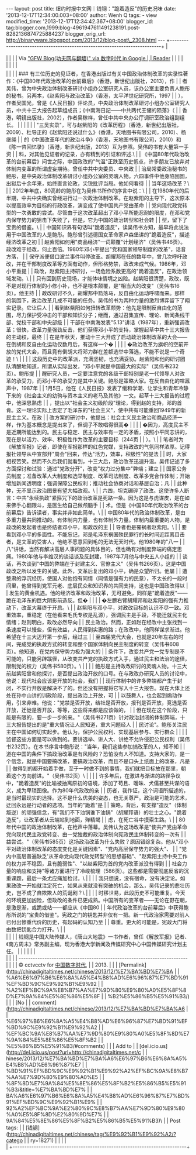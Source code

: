 --- layout: post title: 纽约时报中文网｜钱钢："跪着造反"的历史况味 date:
'2013-12-17T12:34:00.003+08:00' author: Wenh Q tags: - view
modified\_time: '2013-12-17T12:34:42.367+08:00' blogger\_id:
tag:blogger.com,1999:blog-4961947611491238191.post-8282136874725884237
blogger\_orig\_url:
http://binaryware.blogspot.com/2013/12/blog-post\_2308.html ---
+--------------------------------------------------------------------------+
| <div>                                                                    |
|                                                                          |
| Via ["GFW Blog(功夫网与翻墙)" via 数字时代 in Google                     |
| Reader](https://www.blogger.com/blogger.g?blogID=4961947611491238191)    |
|                                                                          |
| </div>                                                                   |
|                                                                          |
| <div style="font-size: 14px; margin-top: 5px;">                          |
|                                                                          |
| ### 有三位历史的见证者，在香港出版过有关中国政治体制改革的实录性著作：《中国80年代政治改革的台前幕后》（香港，新世纪出版社，2013），作 |
| 者吴伟，曾为中央政治体制改革研讨小组办公室研究人员，该办公室主要负责人鲍彤的秘书。另两本，《赵紫阳与政治改革》（香港，太平洋世纪研究所，1997 |
| ），作者吴国光，曾是《人民日报》评论员，中央政治体制改革研讨小组办公室研究人员，中共十三大报告起草组成员；《中南海日記——中共两代王储的陨落》（ |
| 香港，明镜出版社，2002），作者吴稼祥，曾任中共中央办公厅调研室政治组副组长。 |
|                                                                          |
|                                                                          |
| "三吴实录"，可与赵紫阳的《改革历程》（香港，新世纪出版社，2009）、杜导正的《赵紫阳还说过什么》（香港，天地图书有限公司，2010）、杨继绳 |
| 的《中国改革年代的政治斗争》（香港，天地图书有限公司，2010）和《陈一咨回忆录》（香港，新世纪出版，2013）互为参照。吴伟的书有大量第一手资 |
| 料，对其他见证者的记录，亦有精到的引证和评述.\                           |
| 《中国80年代政治改革的台前幕后》问世之际，中国政改的"气温"正跌至历史低点，许多朋友已放弃对体制内变革的所谓虚妄期待。曾任中共中央委员、中央政 |
| 治局常委政治秘书的鲍彤，是中央政治体制改革研讨小组办公室的灵魂人物。六四事件中他身陷囹圄，出狱后十余年来，始终直言论政，尖锐批评当局。他如何看待 |
| 当年这场改革？\                                                          |
| 2012年年底，80高龄的鲍彤在为吴伟书所作的序言中说：\                      |
| 在1980年代的后半期，中共中央确实曾经进行过一次政治体制改革。在赵紫阳的主导下，这次原本以提高效率为目标的行政改革，演变成了使中国共产党由革命 |
| 党向现代政党转型的一次勇敢的尝试。尽管由于这次改革超出了邓小平所能忍耐的限度，在邓和党内保守势力的狙击下失败了，但是，它为中国的政治转型和社会转 |
| 型，留下了宝贵的借鉴。\                                                  |
| 中国知识界有句话叫"跪着造反"，读吴伟书方知，最早将此说法用于中国改革的人是鲍彤。鲍彤曾引述德国女革命家卢森堡讲的"跪着造反"，描述经济改革之初 |
| 赵紫阳如何用"商品经济"一词颠覆"计划经济"（吴伟书46页）。政改难于经改，何止百倍。1980年邓小平提出"党和国家领导制度的改革"，话音方落， |
| 保守派便借口波兰事件叫停改革。胡耀邦在任的数年中，曾几次呼吁政改，并在干部制度改革等方面有动作，但形格势禁，政改未成气候。1986年，邓小平重提 |
| 政改，赵紫阳主持研讨，一场危险系数更高的"跪着造反"，在政治领域发动。\    |
| 只有回到历史现场，才能体味情境之凶险。赵紫阳很清楚，政改，既不是对现行体制的小修小补，也不是根本颠覆，是"相当大的改变"（吴伟书16页）。他主持 |
| 政改研讨不久，胡耀邦中箭落马，反自由化运动呼啸而来。那样的氛围下，政治改革几成不可能的任务。吴伟的书为两种力量的激烈博弈留下了翔实记录。它让后人 |
| 看到赵紫阳如何扭转改革颓势：他先是限制反自由化的范围，尽力保护受冲击的干部和知识分子；继而，通过召集宣传、理论、新闻条线干部、党校干部和中央部级 |
| 干部在中南海发表"5.13"讲话（1987年），重新强调改革；很快，改革力量强劲反击，他们获得邓小平的支持，掌握起草中共十三大报告的主动权，最终 |
| 在是年秋天，推动十三大开成了启动政治体制改革的大会——在倒胡和反自由化运动仅数月后，有这样一个� |
|                                                                          |
| �政治改革为旗帜的空前开放的党代大会，而且竟有倒胡大将邓力群在差额选举中落选，不能不说是一个奇迹！\ |
|                                                                          |
| 这段历史中的改革派，充满坚韧，也充满妥协。赵紫阳和他的研讨团队清醒地知道，所谓从实际出发，"邓小平就是中国最大的实际"（吴伟书232页）。鲍彤提 |
| 醒研究人员，一定要注意党的各级干部特别是老一代领导人对改革的承受力，而邓小平的承受力是其中关键。鲍彤是策略大家。在反自由化的喧嚣声中，1987年 |
| 1月5日，他在《人民日报》发表了缓和学潮、让学生和青年冷静下来的《社会主义的幼驹与资本主义的老马及其他》一文。起草十三大报告的过程中，他深思熟虑 |
| ，提出以"社会主义初级阶段"理论，得到赵的支持，邓的首肯。这一理论实际上否定了毛泽东的"社会主义"，使中共有可能重回1949年的新民主主义。在政 |
| 改方案的研讨中，他提出：社会主义民主政治和商品经济一样，作为基本概念是提出来了，但调子不敢唱得很高� |
|                                                                          |
| �因为，高度民主不是近期所能达到的。民主与稳定、民主与效率有一定的矛盾，按照小平同志讲的，现在是以活力、效率、积极性作为改革的主要目标（244页 |
| ）。\                                                                    |
| 笔者时为《解放军报》记者，即使在军报那样的红色党媒，支持政改的气氛同样浓厚。记得报社领导从中宣部开"周会"回来，传达"活力，效率，积极性"的提法 |
| 时，大家相视苦笑。然而不久后我们就看到，十三大后，政治改革迅速升温。吴伟记述了多方面探讨和试验：通过"党政分开"，改变"权力过分集中"弊端；建立 |
| 国家公务员制度；准备改革人大制度和选举制度、改革司法制度、改革多党合作体制；开始增加新闻透明度；强调保障公民权利；推动社会协商对话和基层自治；凡 |
| 此种种，无不显示政治图景有望大幅改观。\                                  |
| 六四，坦克碾碎了政改。这使许多人断言：中共"永续执政"紧箍咒下的政治改革是死路一条。因为这是与虎谋皮，是在如来佛手心翻跟斗，是医生给自己做颅脑手 |
| 术。但是《中国80年代政治改革的台前幕后》告诉读者，事实并非如此简单。\    |
| 中国80年代的政治体制改革，是由多重力量共同推动的。有体制内力量，也有体制外力量。体制内最重要的人物，是政改的发起者也是终结者邓小平，和政改的主 |
| 导者也是罹祸者赵紫阳。\                                                  |
| 要看到邓小平的多面性。不能忘记，邓是毛泽东祸国殃民罪行的长时间近距离目击者，是文革的受害人，他绝不愿意回到毛的无法无天时代。他1980年的"八一 |
| 八"讲话，当然有解决高层人事问题的具体目的，但也确有对制度弊端的痛定思痛。1980年他与李维汉的谈话谈及反封建，1987年7月他与中央五人小组的 |
| 谈话，再次谈到"中国的弊端在于封建主义、官僚主义"（吴伟书266页）。这是中国政改之所以发生的关键。此外，文革后复出的邓小平，确是众望所归。他屡 |
| 遭整肃的浮沉经历，使国人对他抱有同情（同情是强有力的民意），不太长的一段时间里，他曾得到党军元老、底层民众和知识界的共同支持，这也是中国政改得以 |
| 发生的黄金机遇。他的经济改革和政治改革，无可避免，同样是"跪着造反"——跪在毛泽东的巨大阴影前造反。但� |
|                                                                          |
| �左膀右臂胡耀邦和赵紫阳的强有力推动下，改革大幕终于开启。\               |
| 赵紫阳与邓小平，对政改目标的认识不尽一致。邓重效率，重稳定（在他看来毛氏专权是乱源），强调民主是手段，不能迁就民主化情绪；赵则明白，政改必然导向 |
| 民主政治。然而，正如赵在经改中主张找到一条速度可以慢些，但有效益，人民得到实惠的路；在政改中，他同样谋求渐进。他希望在十三大迈开第一步后，经过三 |
| 至四届党代大会，也就是20年左右的时间，完成党的执政方式的转变和整个国家体制向民主制度的转变（吴伟书608页）。他知道，在党内保守势力极为强大的 |
| 条件下，改变共产党一党专制是不可能的，只能另辟蹊径，从改变共产党的执政方式入手，通过民主和法治的途径，限制党的权力（吴伟书580页）。\ |
|                                                                          |
| 鲍彤是主持政改研讨的灵魂人物。十三大前赵紫阳曾和他探讨，是否提出政治开放的口号。在与政改办研究人员的讨论中，他说：现代社会应该是开放的社会，我们 |
| 现行体制中的许多弊端都产生于封闭，不实行开放是解决不了的。但还没有把握将它写入十三大报告。现在大体上还处在孙中山讲的训政阶段，提出政治上开放，可 |
| 以鼓舞人，也会起到煽动作用，引来非难。他说："党禁是否开放，结社是否开放，报刊是否开放，竞选是否开放，迁徙是否开放，等等，这些将来都是应该做的， |
| 但在现在这个阶段，只能是有限的，要一步一步的来。"（吴伟书271页）针对政治封闭的体制弊端，十三大报告提出的是"重大情况让人民知道，重大问题经人 |
| 民讨论"。鲍彤关注民主在中国如何切实起步。他认为，保护公民权利、实现基层参与、实行群众 |
|                                                                          |
| 监督这些方面是可以做到的。要讲选举、讲人大、讲绝不允许侵犯公民权利（吴伟书232页）。在本书序言中鲍彤说："当年，我们这些参加搞改革的人，知不知 |
| 道在中国的条件下搞政治改革是有风险的？恐怕没有人不知道。支持大家的，是一个信念，就是中国要搞改革，要搞政治改革，而且不是口头上纸面上的改革，凡是 |
| 做得到的都开始着手做，至于一时做不到的事情，我们就把目标放在那里，朝着这个方向前进。"（吴伟书2页）\ |
|                                                                          |
| 许多年后，在激进与渐进的路径争议中，"跪着造反"的比喻被抽离原初的语境，添加了苟且、暧昧、犬儒甚至共谋的语义，成为卑琐图像。作为80年代政改的亲 |
| 历者，我作证，这个词语所描述的，是当时最现实的选择。这不是什么优美的姿态，也无关尊严。政治是可能的艺术，迂回永远是行动者的选项。当年的"跪着"是 |
| 策略，背后，有支撑"造反"（体制叛逆）的顽强信念，有"我们不下油锅谁下油锅"（胡耀邦语）的壮士之心。"跪着造反"，让改革者从云端站到地面，殚精竭 |
| 虑，在死亡谷中摸索生路。\                                                |
| 80年代中国的政治体制改革，在枪声中落幕。吴伟认为这场改革是"使共产党由革命党向现代民主政党转变、由一党独裁的政治体制向宪政民主体制转变的一次有 |
| 益尝试。"（吴伟书585页）这场政治改革为什么失败？原因错综复杂。他从"邓小平对政治体制改革的态度变化是关键因素"、"党内高层保守势力的强大"、 |
| "党内中高层普遍缺乏'从革命党向现代政党转型'的思想基础"、"赵紫阳主持中央工作的权力并不稳固，且有脆弱性"、"以赵紫阳为首的党内改革派没有得到 |
| 社会力量的响应和支持"等诸方面进行了冷峻梳理（586页）。这些都是需要彻底反省的沉重课题，最后一条尤应痛加检讨。\ |
|                                                                          |
| 我只想说，没有宿命，没有决定论。如果政改一开始就注定死亡，如果从来就没有突破的机会，那么，吴伟记录的悲壮历史，岂不成了自欺欺人的荒诞剧？\ |
|                                                                          |
| 时移世易，此段历史不可能重复。今天的环境更加凶险，但政改的条件已更成熟。中国所有的变革者——无论在野在朝，是激是渐，或跪或站——都应从《中国80 |
| 年代政治改革的台前幕后》中获得鲍彤所说的"宝贵的借鉴"。宪政之门的钥匙并非仅有一把。新一代政治家需要对前人已付出惨重代价的历史，有起码的认知乃至 |
| 尊重。更大的可能是，宪政大门将由数把钥匙合力打开。\                      |
| <div>                                                                    |
|                                                                          |
| 钱钢是中国大陆传媒人，《唐山大地震》一书作者，曾任《解放军报》记者、《南方周末》常务副主编，现为香港大学新闻及传媒研究中心中国传媒研究计划主任。 |
|                                                                          |
|                                                                          |
| </div>                                                                   |
|                                                                          |
| ------------------------------------------------------------------------ |
|                                                                          |
| © cctvcctv for [中国数字时代](http://chinadigitaltimes.net/chinese),     |
| 2013. |                                                                  |
| [Permalink](http://chinadigitaltimes.net/chinese/2013/12/%E7%BA%BD%E7%BA |
| %A6%E6%97%B6%E6%8A%A5%E4%B8%AD%E6%96%87%E7%BD%91%EF%BD%9C%E9%92%B1%E9%92 |
| %A2%EF%BC%9A%E8%B7%AA%E7%9D%80%E9%80%A0%E5%8F%8D%E7%9A%84%E5%8E%86%E5%8F |
| %B2%E5%86%B5%E5%91%B3/)                                                  |
| | [No                                                                    |
| comment](http://chinadigitaltimes.net/chinese/2013/12/%E7%BA%BD%E7%BA%A6 |
| %E6%97%B6%E6%8A%A5%E4%B8%AD%E6%96%87%E7%BD%91%EF%BD%9C%E9%92%B1%E9%92%A2 |
| %EF%BC%9A%E8%B7%AA%E7%9D%80%E9%80%A0%E5%8F%8D%E7%9A%84%E5%8E%86%E5%8F%B2 |
| %E5%86%B5%E5%91%B3/#comments)                                            |
| | Add to                                                                 |
| [del.icio.us](http://del.icio.us/post?url=http://chinadigitaltimes.net/c |
| hinese/2013/12/%E7%BA%BD%E7%BA%A6%E6%97%B6%E6%8A%A5%E4%B8%AD%E6%96%87%E7 |
| %BD%91%EF%BD%9C%E9%92%B1%E9%92%A2%EF%BC%9A%E8%B7%AA%E7%9D%80%E9%80%A0%E5 |
| %8F%8D%E7%9A%84%E5%8E%86%E5%8F%B2%E5%86%B5%E5%91%B3/&title=%E7%BA%BD%E7% |
| BA%A6%E6%97%B6%E6%8A%A5%E4%B8%AD%E6%96%87%E7%BD%91%EF%BD%9C%E9%92%B1%E9% |
| 92%A2%EF%BC%9A%E2%80%9C%E8%B7%AA%E7%9D%80%E9%80%A0%E5%8F%8D%E2%80%9D%E7% |
| 9A%84%E5%8E%86%E5%8F%B2%E5%86%B5%E5%91%B3)\                              |
| Post tags:                                                               |
| [钱钢](http://chinadigitaltimes.net/chinese/tag/%E9%92%B1%E9%92%A2/?catego |
| ry=18271)                                                                |
|                                                                          |
| </div>                                                                   |
+--------------------------------------------------------------------------+


